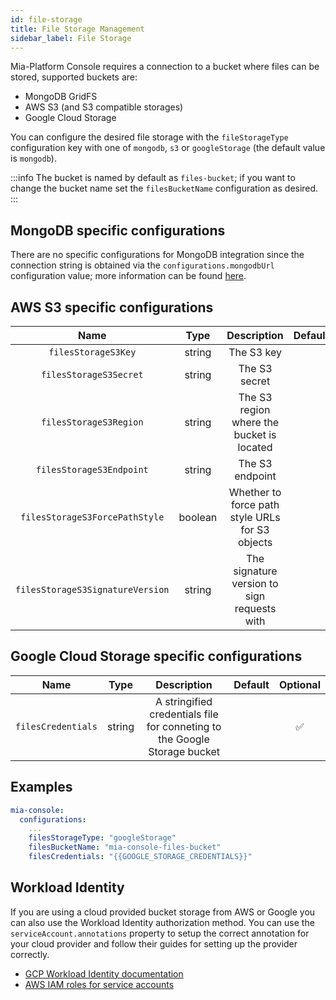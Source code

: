 ```yaml
---
id: file-storage
title: File Storage Management
sidebar_label: File Storage
---
```


<!--
WARNING: this file was automatically generated by Mia-Platform Doc Aggregator.
DO NOT MODIFY IT BY HAND.
Instead, modify the source file and run the aggregator to regenerate this file.
-->

Mia-Platform Console requires a connection to a bucket where files can be stored, supported buckets are:

* MongoDB GridFS
* AWS S3 (and S3 compatible storages)
* Google Cloud Storage

You can configure the desired file storage with the `fileStorageType` configuration key with one of `mongodb`, `s3` or `googleStorage` (the default value is `mongodb`).

:::info
The bucket is named by default as `files-bucket`; if you want to change the bucket name set the `filesBucketName` configuration as desired.
:::

## MongoDB specific configurations

There are no specific configurations for MongoDB integration since the connection string is obtained via the `configurations.mongodbUrl` configuration value; more information can be found [here](/infrastructure/self-hosted/installation-chart/helm-values/40_mongodb-configurations-and-encryption.md#mongodb-configuration).


## AWS S3 specific configurations

| Name | Type | Description | Default | Optional |
|:----:|:----:|:-----------:|:-------:|:--------:|
|`filesStorageS3Key`| string | The S3 key |  | ✅ |
|`filesStorageS3Secret`| string | The S3 secret |  | ✅ |
|`filesStorageS3Region`| string | The S3 region where the bucket is located |  | ✅ |
|`filesStorageS3Endpoint`| string | The S3 endpoint |  | ✅ |
|`filesStorageS3ForcePathStyle`| boolean | Whether to force path style URLs for S3 objects |  | ✅ |
|`filesStorageS3SignatureVersion`| string | The signature version to sign requests with |  | ✅ |

## Google Cloud Storage specific configurations

| Name | Type | Description | Default | Optional |
|:----:|:----:|:-----------:|:-------:|:--------:|
|`filesCredentials`| string | A stringified credentials file for conneting to the Google Storage bucket |  | ✅ |

## Examples

```yaml
mia-console:
  configurations:
    ...
    filesStorageType: "googleStorage"
    filesBucketName: "mia-console-files-bucket"
    filesCredentials: "{{GOOGLE_STORAGE_CREDENTIALS}}"
```

## Workload Identity

If you are using a cloud provided bucket storage from AWS or Google you can also use the Workload Identity authorization method.
You can use the `serviceAccount.annotations` property to setup the correct annotation for your cloud provider and follow their
guides for setting up the provider correctly.

* [GCP Workload Identity documentation]
* [AWS IAM roles for service accounts]

[GCP Workload Identity documentation]: https://cloud.google.com/kubernetes-engine/docs/how-to/workload-identity
[AWS IAM roles for service accounts]: https://docs.aws.amazon.com/eks/latest/userguide/iam-roles-for-service-accounts.html
